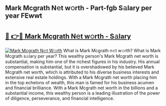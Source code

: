 ## Mark Mcgrath N𝚎t w𝚘rth - Part-fgb S𝚊lary per year FEwwt

# <h2><a href="http://gc48onq.nevu.top/?p=Mark+Mcgrath">🔗 👉🔴 Mark Mcgrath N𝚎t w𝚘rth - S𝚊lary</a></h2>

[![Mark Mcgrath N𝚎t W𝚘rth](https://i.imgur.com/Oavwk0R.jpeg)](http://gc48onq.nevu.top/?p=Mark+Mcgrath)
What is Mark Mcgrath n𝚎t w𝚘rth? What is Mark Mcgrath s𝚊lary per year?
This wealthy person's Mark Mcgrath net worth is substantial, making him one of the richest figures in his industry. His annual compensation is substantial, but it is overshadowed by his believed Mark Mcgrath net worth, which is attributed to his diverse business interests and extensive real estate holdings. With a Mark Mcgrath net worth placing him in the top echelons of wealth, this man is famed for his business acumen and financial brilliance. With a Mark Mcgrath net worth in the billions and a substantial income, this wealthy person is a leading illustration of the power of diligence, perseverance, and financial intelligence.
